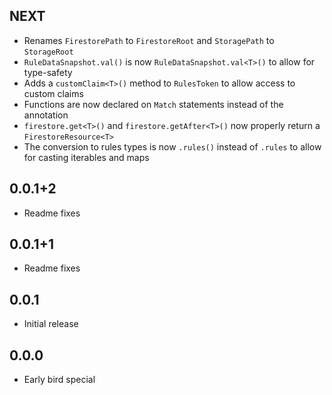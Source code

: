 ## NEXT
- Renames `FirestorePath` to `FirestoreRoot` and `StoragePath` to `StorageRoot`
- `RuleDataSnapshot.val()` is now `RuleDataSnapshot.val<T>()` to allow for type-safety
- Adds a `customClaim<T>()` method to `RulesToken` to allow access to custom claims
- Functions are now declared on `Match` statements instead of the annotation
- `firestore.get<T>()` and `firestore.getAfter<T>()` now properly return a `FirestoreResource<T>`
- The conversion to rules types is now `.rules()` instead of `.rules` to allow for casting iterables and maps

## 0.0.1+2
- Readme fixes

## 0.0.1+1
- Readme fixes

## 0.0.1
- Initial release

## 0.0.0
- Early bird special
